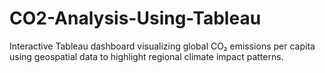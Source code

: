 # CO2-Analysis-Using-Tableau
Interactive Tableau dashboard visualizing global CO₂ emissions per capita using geospatial data to highlight regional climate impact patterns.
